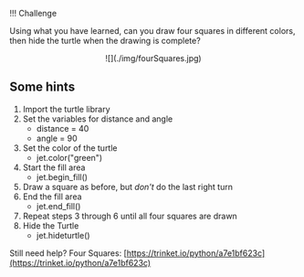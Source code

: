 
!!! Challenge

Using what you have learned, can you draw four squares in different colors, then hide the turtle when the drawing is complete?

<center>![](./img/fourSquares.jpg)</center>

## Some hints

1. Import the turtle library
1. Set the variables for distance and angle
    - distance = 40
    - angle = 90
1. Set the color of the turtle
    - jet.color("green")
1. Start the fill area
    - jet.begin_fill()
1. Draw a square as before, but _don't_ do the last right turn
1. End the fill area
    - jet.end_fill()
1. Repeat steps 3 through 6 until all four squares are drawn
1. Hide the Turtle
    - jet.hideturtle()

Still need help? Four Squares: [https://trinket.io/python/a7e1bf623c](https://trinket.io/python/a7e1bf623c)

